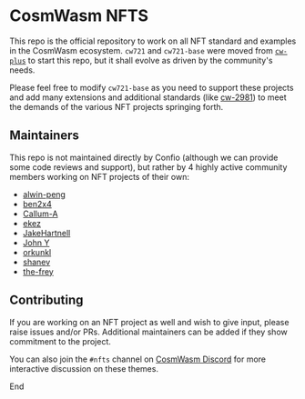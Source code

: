 # CosmWasm NFTS

This repo is the official repository to work on all NFT standard and examples
in the CosmWasm ecosystem. `cw721` and `cw721-base` were moved from
[`cw-plus`](https://github.com/CosmWasm/cw-plus) to start this repo, but it shall evolve
as driven by the community's needs.

Please feel free to modify `cw721-base` as you need to support these projects and add many extensions
and additional standards (like [cw-2981](https://github.com/CosmWasm/cw-plus/pull/414)) to meet
the demands of the various NFT projects springing forth.

## Maintainers

This repo is not maintained directly by Confio (although we can provide some code reviews and support),
but rather by 4 highly active community members working on NFT projects of their own:

- [alwin-peng](https://github.com/alwin-peng)
- [ben2x4](https://github.com/ben2x4)
- [Callum-A](https://github.com/Callum-A)
- [ekez](https://github.com/ezekiiel)
- [JakeHartnell](https://github.com/JakeHartnell)
- [John Y](https://github.com/yubrew)
- [orkunkl](https://github.com/orkunkl)
- [shanev](https://github.com/shanev)
- [the-frey](https://github.com/the-frey)

## Contributing

If you are working on an NFT project as well and wish to give input, please raise issues and/or PRs.
Additional maintainers can be added if they show commitment to the project.

You can also join the `#nfts` channel on [CosmWasm Discord](https://docs.cosmwasm.com/chat)
for more interactive discussion on these themes.

End
